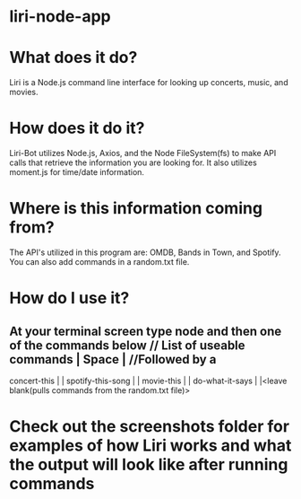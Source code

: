 # liri-node-app

# What does it do?
Liri is a Node.js command line interface for looking up concerts, music, and movies.

# How does it do it?
Liri-Bot utilizes Node.js, Axios, and the Node FileSystem(fs) to make API calls that retrieve the information you are looking for. It also utilizes moment.js for time/date information.

# Where is this information coming from?
The API's utilized in this program are: OMDB, Bands in Town, and Spotify. You can also add commands in a random.txt file.  

# How do I use it?
At your terminal screen type node and then one of the commands below 
// List of useable commands | Space | //Followed by a
--------------------------------------------------------------------------------------------
concert-this                |       |<band> 
spotify-this-song           |       |<song title>
movie-this                  |       |<movie name>
do-what-it-says             |       |<leave blank(pulls commands from the random.txt file)>

# Check out the screenshots folder for examples of how Liri works and what the output will look like after running commands
